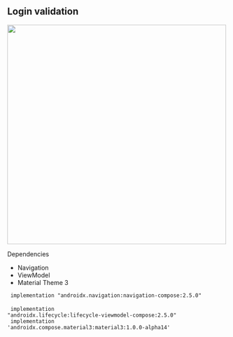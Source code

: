 ## Login validation 

<div> <img height ="500em" src="https://user-images.githubusercontent.com/84216382/177020098-bcd98d1b-92b1-41e4-8f48-44770c3c2036.gif">  </div>

<p> Dependencies </p>

- Navigation
- ViewModel
- Material Theme 3

<code> implementation "androidx.navigation:navigation-compose:2.5.0" </code><br>
<code> implementation "androidx.lifecycle:lifecycle-viewmodel-compose:2.5.0" </code><br>
<code> implementation 'androidx.compose.material3:material3:1.0.0-alpha14' </code><br>
